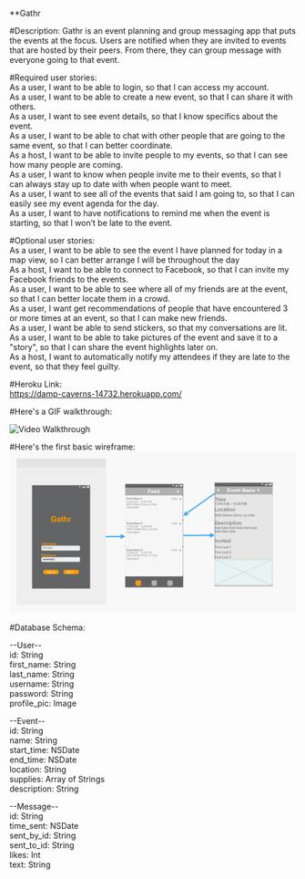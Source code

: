 **Gathr

#Description:
Gathr is an event planning and group messaging app that puts the events at the focus.  Users are notified when they are invited to events that are hosted by their peers. From there, they can group message with everyone going to that event.

#Required user stories: <br />
As a user, I want to be able to login, so that I can access my account. <br />
As a user, I want to be able to create a new event, so that I can share it with others. <br />
As a user, I want to see event details, so that I know specifics about the event. <br />
As a user, I want to be able to chat with other people that are going to the same event, so that I can better coordinate. <br />
As a host, I want to be able to invite people to my events, so that I can see how many people are coming. <br />
As a user, I want to know when people invite me to their events, so that I can always stay up to date with when people want to meet. <br />
As a user, I want to see all of the events that said I am going to, so that I can easily see my event agenda for the day. <br />
As a user, I want to have notifications to remind me when the event is starting, so that I won’t be late to the event. 

#Optional user stories: <br />
As a user, I want to be able to see the event I have planned for today in a map view, so I can better arrange I will be throughout the day <br />
As a host, I want to be able to connect to Facebook, so that I can invite my Facebook friends to the events. <br />
As a user, I want to be able to see where all of my friends are at the event, so that I can better locate them in a crowd. <br />
As a user, I want get recommendations of people that have encountered 3 or more times at an event, so that I can make new friends. <br />
As a user, I want be able to send stickers, so that my conversations are lit. <br />
As a user, I want to be able to take pictures of the event and save it to a "story", so that I can share the event highlights later on. <br />
As a host, I want to automatically notify my attendees if they are late to the event, so that they feel guilty.

#Heroku Link: <br />
https://damp-caverns-14732.herokuapp.com/ 

#Here's a GIF walkthrough:

<img src='https://github.com/danksquad/projectx/blob/master/parseChatGIF.gif' title='Video Walkthrough' width='' alt='Video Walkthrough' />


#Here's the first basic wireframe:
<img src='https://github.com/danksquad/projectx/blob/master/GathrWireframe.PNG' title='Wireframe' width='' alt='Wireframe' />

#Database Schema:

--User-- <br />
id: String <br />
first_name: String <br />
last_name: String <br />
username: String <br />
password: String <br />
profile_pic: Image 

--Event-- <br />
id: String <br />
name: String <br />
start_time: NSDate <br />
end_time: NSDate <br />
location: String <br />
supplies: Array of Strings <br />
description: String

--Message-- <br />
id: String <br />
time_sent: NSDate <br />
sent_by_id: String <br />
sent_to_id: String <br />
likes: Int <br />
text: String
